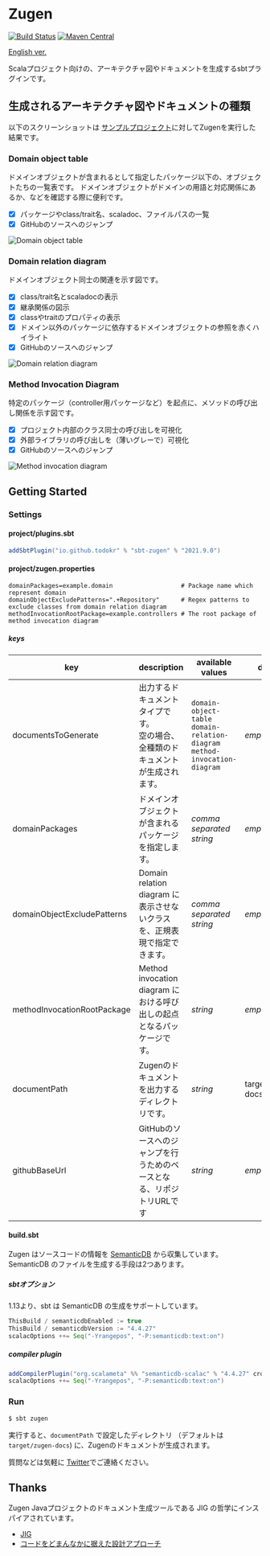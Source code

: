 # Zugen

[![Build Status](https://travis-ci.org/todokr/zugen.svg?branch=trunk)](https://travis-ci.org/todokr/zugen)
[![Maven Central](https://maven-badges.herokuapp.com/maven-central/io.github.todokr/sbt-zugen/badge.svg)](https://search.maven.org/artifact/io.github.todokr/sbt-zugen) 

[English ver.](./readme.md)

Scalaプロジェクト向けの、アーキテクチャ図やドキュメントを生成するsbtプラグインです。

## 生成されるアーキテクチャ図やドキュメントの種類

以下のスクリーンショットは [サンプルプロジェクト](https://github.com/todokr/zugen/tree/trunk/src/sbt-test/sbt-zugen/application)に対してZugenを実行した結果です。

### Domain object table

ドメインオブジェクトが含まれるとして指定したパッケージ以下の、オブジェクトたちの一覧表です。
ドメインオブジェクトがドメインの用語と対応関係にあるか、などを確認する際に便利です。

- [x] パッケージやclass/trait名、scaladoc、ファイルパスの一覧
- [x] GitHubのソースへのジャンプ

![Domain object table](https://user-images.githubusercontent.com/2328540/87659631-d4f4f080-c798-11ea-9ead-d8162a57aff4.png)

### Domain relation diagram

ドメインオブジェクト同士の関連を示す図です。

- [x] class/trait名とscaladocの表示
- [x] 継承関係の図示
- [x] classやtraitのプロパティの表示
- [x] ドメイン以外のパッケージに依存するドメインオブジェクトの参照を赤くハイライト
- [x] GitHubのソースへのジャンプ

![Domain relation diagram](https://user-images.githubusercontent.com/2328540/87659632-d4f4f080-c798-11ea-910e-40dcfac45293.png)

### Method Invocation Diagram

特定のパッケージ（controller用パッケージなど）を起点に、メソッドの呼び出し関係を示す図です。

- [x] プロジェクト内部のクラス同士の呼び出しを可視化
- [x] 外部ライブラリの呼び出しを（薄いグレーで）可視化
- [x] GitHubのソースへのジャンプ

![Method invocation diagram](https://user-images.githubusercontent.com/2328540/87659630-d3c3c380-c798-11ea-9103-0436e92d4a40.png)

## Getting Started

### Settings
#### project/plugins.sbt

```sbt
addSbtPlugin("io.github.todokr" % "sbt-zugen" % "2021.9.0")
```

#### project/zugen.properties

```properties
domainPackages=example.domain                   # Package name which represent domain
domainObjectExcludePatterns=".+Repository"      # Regex patterns to exclude classes from domain relation diagram
methodInvocationRootPackage=example.controllers # The root package of method invocation diagram
```

##### keys

| key                         | description                                                               | available values                                                                  | default           | example                                                                                      |
|-----------------------------|---------------------------------------------------------------------------|-----------------------------------------------------------------------------------|-------------------|----------------------------------------------------------------------------------------------|
| documentsToGenerate         | 出力するドキュメントタイプです。<br>空の場合、全種類のドキュメントが生成されます。         | `domain-object-table`<br>`domain-relation-diagram`<br>`method-invocation-diagram` | *empty*           | documentsToGenerate=domain-object-table,domain-relation-diagram,method-invocation-diagram    |
| domainPackages              | ドメインオブジェクトが含まれるパッケージを指定します。                                | *comma separated string*                                                          | *empty*           | domainPackages=app1.domain,app2.domain                                                       |
| domainObjectExcludePatterns | Domain relation diagram に表示させないクラスを、正規表現で指定できます。              | *comma separated string*                                                          | *empty*           | domainObjectExcludePatterns=".+Repository"                                                   |
| methodInvocationRootPackage | Method invocation diagram における呼び出しの起点となるパッケージです。               | *string*                                                                          | *empty*           | methodInvocationRootPackage=controller                                                       |
| documentPath                | Zugenのドキュメントを出力するディレクトリです。                                    | *string*                                                                          | target/zugen-docs | documentPath=docs                                                                            |
| githubBaseUrl               | GitHubのソースへのジャンプを行うためのベースとなる、リポジトリURLです                   | *string*                                                                          | *empty*           | githubBaseUrl=https://github.com/todokr/zugen/blob/trunk/src/sbt-test/sbt-zugen/application/ |

#### build.sbt

Zugen はソースコードの情報を [SemanticDB](https://scalameta.org/docs/semanticdb/guide.html) から収集しています。
SemanticDB のファイルを生成する手段は2つあります。

##### sbtオプション
1.13より、sbt は SemanticDB の生成をサポートしています。

```sbt
ThisBuild / semanticdbEnabled := true
ThisBuild / semanticdbVersion := "4.4.27"
scalacOptions ++= Seq("-Yrangepos", "-P:semanticdb:text:on")
```

##### compiler plugin

```sbt
addCompilerPlugin("org.scalameta" %% "semanticdb-scalac" % "4.4.27" cross CrossVersion.full)
scalacOptions ++= Seq("-Yrangepos", "-P:semanticdb:text:on")
```

### Run

```bash
$ sbt zugen
```

実行すると、`documentPath` で設定したディレクトリ （デフォルトは `target/zugen-docs`) に、Zugenのドキュメントが生成されます。

質問などは気軽に [Twitter](https://twitter.com/todokr)でご連絡ください。

## Thanks
Zugen Javaプロジェクトのドキュメント生成ツールである JIG の哲学にインスパイアされています。

- [JIG](https://github.com/dddjava/jig)
- [コードをどまんなかに据えた設計アプローチ](https://speakerdeck.com/irof/kodowodomannakaniju-etashe-ji-apuroti)

